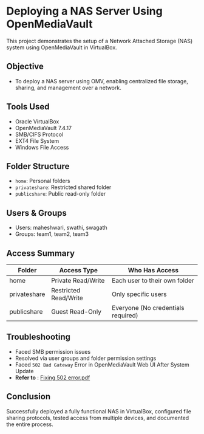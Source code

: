 # Deploying a NAS Server Using OpenMediaVault
This project demonstrates the setup of a Network Attached Storage (NAS) system using OpenMediaVault in VirtualBox.

## Objective
- To deploy a NAS server using OMV, enabling centralized file storage, sharing, and management over a network.

## Tools Used
- Oracle VirtualBox
- OpenMediaVault 7.4.17
- SMB/CIFS Protocol
- EXT4 File System
- Windows File Access

## Folder Structure

- `home`: Personal folders
- `privateshare`: Restricted shared folder
- `publicshare`: Public read-only folder

## Users & Groups
- Users: maheshwari, swathi, swagath
- Groups: team1, team2, team3

## Access Summary
| Folder       | Access Type             | Who Has Access                         |
|--------------|-------------------------|----------------------------------------|
| home         | Private Read/Write      | Each user to their own folder          |
| privateshare | Restricted Read/Write   | Only specific users                    |
| publicshare  | Guest Read-Only         | Everyone     (No credentials required) |       


## Troubleshooting
- Faced SMB permission issues
- Resolved via user groups and folder permission settings
- Faced `502 Bad Gateway` Error in OpenMediaVault Web UI After System Update
- **Refer to** : [Fixing 502 error.pdf](./Fixing%20502%20error.pdf)


## Conclusion
Successfully deployed a fully functional NAS in VirtualBox, configured file sharing protocols, tested access from multiple devices, and documented the entire process.
